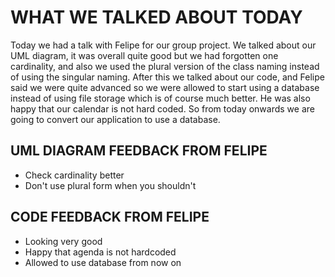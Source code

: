 # WHAT WE TALKED ABOUT TODAY
Today we had a talk with Felipe for our group project. We talked about our UML diagram, it was overall quite good but we had forgotten one cardinality, and also we used the plural version of the class naming instead of using the singular naming. After this we talked about our code, and Felipe said we were quite advanced so we were allowed to start using a database instead of using file storage which is of course much better. He was also happy that our calendar is not hard coded. So from today onwards we are going to convert our application to use a database.
## UML DIAGRAM FEEDBACK FROM FELIPE
- Check cardinality better
- Don't use plural form when you shouldn't
## CODE FEEDBACK FROM FELIPE
- Looking very good
- Happy that agenda is not hardcoded
- Allowed to use database from now on
